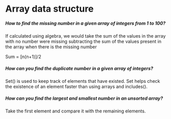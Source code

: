 # Array data structure

##### How to find the missing number in a given array of integers from 1 to 100?

If calculated using algebra, we would take the sum of the values in the array with no number were missing subtracting the sum of the values present in the array when there is the missing number

Sum = [n(n+1)]/2

##### How can you find the duplicate number in a given array of integers?

Set() is used to keep track of elements that have existed. Set helps check the existence of an element faster than using arrays and includes().

##### How can you find the largest and smallest number in an unsorted array?

Take the first element and compare it with the remaining elements.
